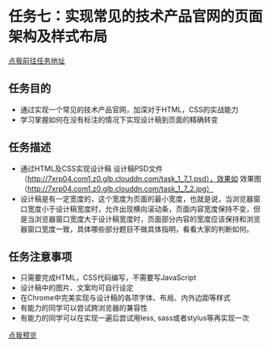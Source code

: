 # 任务七：实现常见的技术产品官网的页面架构及样式布局
[点我前往任务地址](http://ife.baidu.com/course/detail/id/102?t=1491793147214#learn)

## 任务目的
+ 通过实现一个常见的技术产品官网，加深对于HTML，CSS的实战能力
+ 学习掌握如何在没有标注的情况下实现设计稿到页面的精确转变

## 任务描述
+ 通过HTML及CSS实现设计稿 设计稿PSD文件（http://7xrp04.com1.z0.glb.clouddn.com/task_1_7_1.psd），效果如 效果图（http://7xrp04.com1.z0.glb.clouddn.com/task_1_7_2.jpg）
+ 设计稿是有一定宽度的，这个宽度为页面的最小宽度，也就是说，当浏览器窗口宽度小于设计稿宽度时，允许出现横向滚动条，页面内容宽度保持不变，但是当浏览器窗口宽度大于设计稿宽度时，页面部分内容的宽度应该保持和浏览器窗口宽度一致，具体哪些部分题目不做具体指明，看看大家的判断如何。

## 任务注意事项
+ 只需要完成HTML，CSS代码编写，不需要写JavaScript
+ 设计稿中的图片、文案均可自行设定
+ 在Chrome中完美实现与设计稿的各项字体、布局、内外边距等样式
+ 有能力的同学可以尝试跨浏览器的兼容性
+ 有能力的同学可以在实现一遍后尝试用less, sass或者stylus等再实现一次

[点我预览](https://houruyaogeili.github.io/baiduIFE/小薇学院/task6/index.html)